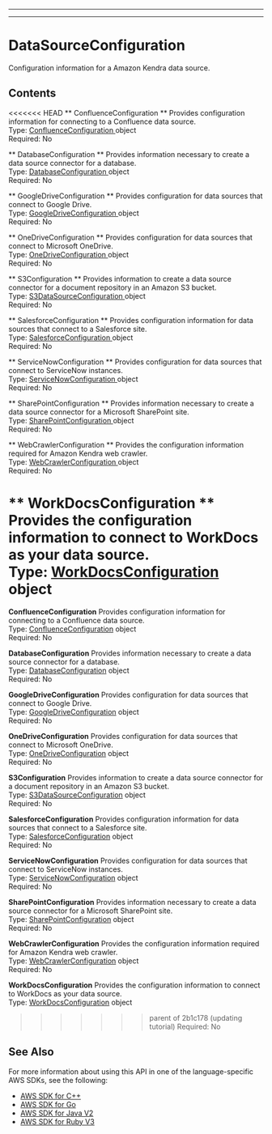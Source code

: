 --------

--------

# DataSourceConfiguration<a name="API_DataSourceConfiguration"></a>

Configuration information for a Amazon Kendra data source\.

## Contents<a name="API_DataSourceConfiguration_Contents"></a>

<<<<<<< HEAD
 ** ConfluenceConfiguration **   <a name="Kendra-Type-DataSourceConfiguration-ConfluenceConfiguration"></a>
Provides configuration information for connecting to a Confluence data source\.  
Type: [ ConfluenceConfiguration ](API_ConfluenceConfiguration.md) object  
Required: No

 ** DatabaseConfiguration **   <a name="Kendra-Type-DataSourceConfiguration-DatabaseConfiguration"></a>
Provides information necessary to create a data source connector for a database\.  
Type: [ DatabaseConfiguration ](API_DatabaseConfiguration.md) object  
Required: No

 ** GoogleDriveConfiguration **   <a name="Kendra-Type-DataSourceConfiguration-GoogleDriveConfiguration"></a>
Provides configuration for data sources that connect to Google Drive\.   
Type: [ GoogleDriveConfiguration ](API_GoogleDriveConfiguration.md) object  
Required: No

 ** OneDriveConfiguration **   <a name="Kendra-Type-DataSourceConfiguration-OneDriveConfiguration"></a>
Provides configuration for data sources that connect to Microsoft OneDrive\.  
Type: [ OneDriveConfiguration ](API_OneDriveConfiguration.md) object  
Required: No

 ** S3Configuration **   <a name="Kendra-Type-DataSourceConfiguration-S3Configuration"></a>
Provides information to create a data source connector for a document repository in an Amazon S3 bucket\.  
Type: [ S3DataSourceConfiguration ](API_S3DataSourceConfiguration.md) object  
Required: No

 ** SalesforceConfiguration **   <a name="Kendra-Type-DataSourceConfiguration-SalesforceConfiguration"></a>
Provides configuration information for data sources that connect to a Salesforce site\.  
Type: [ SalesforceConfiguration ](API_SalesforceConfiguration.md) object  
Required: No

 ** ServiceNowConfiguration **   <a name="Kendra-Type-DataSourceConfiguration-ServiceNowConfiguration"></a>
Provides configuration for data sources that connect to ServiceNow instances\.  
Type: [ ServiceNowConfiguration ](API_ServiceNowConfiguration.md) object  
Required: No

 ** SharePointConfiguration **   <a name="Kendra-Type-DataSourceConfiguration-SharePointConfiguration"></a>
Provides information necessary to create a data source connector for a Microsoft SharePoint site\.  
Type: [ SharePointConfiguration ](API_SharePointConfiguration.md) object  
Required: No

 ** WebCrawlerConfiguration **   <a name="Kendra-Type-DataSourceConfiguration-WebCrawlerConfiguration"></a>
Provides the configuration information required for Amazon Kendra web crawler\.  
Type: [ WebCrawlerConfiguration ](API_WebCrawlerConfiguration.md) object  
Required: No

 ** WorkDocsConfiguration **   <a name="Kendra-Type-DataSourceConfiguration-WorkDocsConfiguration"></a>
Provides the configuration information to connect to WorkDocs as your data source\.  
Type: [ WorkDocsConfiguration ](API_WorkDocsConfiguration.md) object  
=======
 **ConfluenceConfiguration**   <a name="Kendra-Type-DataSourceConfiguration-ConfluenceConfiguration"></a>
Provides configuration information for connecting to a Confluence data source\.  
Type: [ConfluenceConfiguration](API_ConfluenceConfiguration.md) object  
Required: No

 **DatabaseConfiguration**   <a name="Kendra-Type-DataSourceConfiguration-DatabaseConfiguration"></a>
Provides information necessary to create a data source connector for a database\.  
Type: [DatabaseConfiguration](API_DatabaseConfiguration.md) object  
Required: No

 **GoogleDriveConfiguration**   <a name="Kendra-Type-DataSourceConfiguration-GoogleDriveConfiguration"></a>
Provides configuration for data sources that connect to Google Drive\.   
Type: [GoogleDriveConfiguration](API_GoogleDriveConfiguration.md) object  
Required: No

 **OneDriveConfiguration**   <a name="Kendra-Type-DataSourceConfiguration-OneDriveConfiguration"></a>
Provides configuration for data sources that connect to Microsoft OneDrive\.  
Type: [OneDriveConfiguration](API_OneDriveConfiguration.md) object  
Required: No

 **S3Configuration**   <a name="Kendra-Type-DataSourceConfiguration-S3Configuration"></a>
Provides information to create a data source connector for a document repository in an Amazon S3 bucket\.  
Type: [S3DataSourceConfiguration](API_S3DataSourceConfiguration.md) object  
Required: No

 **SalesforceConfiguration**   <a name="Kendra-Type-DataSourceConfiguration-SalesforceConfiguration"></a>
Provides configuration information for data sources that connect to a Salesforce site\.  
Type: [SalesforceConfiguration](API_SalesforceConfiguration.md) object  
Required: No

 **ServiceNowConfiguration**   <a name="Kendra-Type-DataSourceConfiguration-ServiceNowConfiguration"></a>
Provides configuration for data sources that connect to ServiceNow instances\.  
Type: [ServiceNowConfiguration](API_ServiceNowConfiguration.md) object  
Required: No

 **SharePointConfiguration**   <a name="Kendra-Type-DataSourceConfiguration-SharePointConfiguration"></a>
Provides information necessary to create a data source connector for a Microsoft SharePoint site\.  
Type: [SharePointConfiguration](API_SharePointConfiguration.md) object  
Required: No

 **WebCrawlerConfiguration**   <a name="Kendra-Type-DataSourceConfiguration-WebCrawlerConfiguration"></a>
Provides the configuration information required for Amazon Kendra web crawler\.  
Type: [WebCrawlerConfiguration](API_WebCrawlerConfiguration.md) object  
Required: No

 **WorkDocsConfiguration**   <a name="Kendra-Type-DataSourceConfiguration-WorkDocsConfiguration"></a>
Provides the configuration information to connect to WorkDocs as your data source\.  
Type: [WorkDocsConfiguration](API_WorkDocsConfiguration.md) object  
>>>>>>> parent of 2b1c178 (updating tutorial)
Required: No

## See Also<a name="API_DataSourceConfiguration_SeeAlso"></a>

For more information about using this API in one of the language\-specific AWS SDKs, see the following:
+  [ AWS SDK for C\+\+](https://docs.aws.amazon.com/goto/SdkForCpp/kendra-2019-02-03/DataSourceConfiguration) 
+  [ AWS SDK for Go](https://docs.aws.amazon.com/goto/SdkForGoV1/kendra-2019-02-03/DataSourceConfiguration) 
+  [ AWS SDK for Java V2](https://docs.aws.amazon.com/goto/SdkForJavaV2/kendra-2019-02-03/DataSourceConfiguration) 
+  [ AWS SDK for Ruby V3](https://docs.aws.amazon.com/goto/SdkForRubyV3/kendra-2019-02-03/DataSourceConfiguration) 